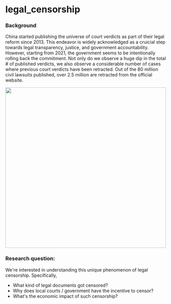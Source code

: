 # legal_censorship
### Background
China started publishing the universe of court verdicts as part of their legal reform since 2013. This endeavor is widely acknowledged as a cruicial step towards legal transparency, justice, and government accountability. However, starting from 2021, the government seems to be intentionally rolling back the commitment. Not only do we observe a huge dip in the total # of published verdicts, we also observe a considerable number of cases where previous court verdicts have been retracted. Out of the 80 million civil lawsuits published, over 2.5 million are retracted from the official website.

<img width=500 src="https://user-images.githubusercontent.com/53916529/236542868-c449d13c-7778-4612-8c6f-6db0c2d1ae03.png">

### Research question:
We're interested in understanding this unique phenomenon of legal censorship. Specifically,
- What kind of legal documents got censored?
- Why does local courts / government have the incentive to censor?
- What's the economic impact of such censorship?

